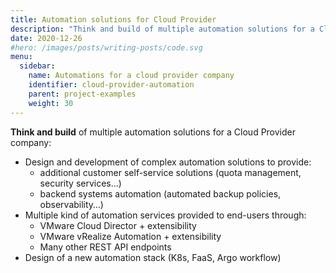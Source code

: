 ```yaml
---
title: Automation solutions for Cloud Provider
description: "Think and build of multiple automation solutions for a Cloud Provider company"
date: 2020-12-26
#hero: /images/posts/writing-posts/code.svg
menu:
  sidebar:
    name: Automations for a cloud provider company
    identifier: cloud-provider-automation
    parent: project-examples
    weight: 30
---
```


**Think and build** of multiple automation solutions for a Cloud Provider company:

* Design and development of complex automation solutions to provide:
  * additional customer self-service solutions (quota management, security services…)
  * backend systems automation (automated backup policies, observability…)
* Multiple kind of automation services provided to end-users through:
  * VMware Cloud Director + extensibility
  * VMware vRealize Automation + extensibility
  * Many other REST API endpoints
* Design of a new automation stack (K8s, FaaS, Argo workflow)
